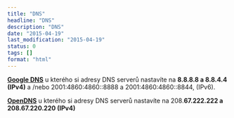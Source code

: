 ```yaml
---
title: "DNS"
headline: "DNS"
description: "DNS"
date: "2015-04-19"
last_modification: "2015-04-19"
status: 0
tags: []
format: "html"
---
```


<p><strong><a href="http://code.google.com/speed/public-dns/">Google DNS</a></strong> u kterého si adresy DNS serverů nastavíte na <strong>8.8.8.8 a 8.8.4.4 (IPv4)</strong> a /nebo 2001:4860:4860::8888 a 2001:4860:4860::8844, (IPv6).</p>
<p><strong><a href="https://www.opendns.com/">OpenDNS</a></strong> u kterého si adresy DNS serverů nastavíte na 208.<strong>67.222.222 a 208.67.220.220 (IPv4) </strong></p>